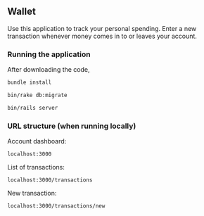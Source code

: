 ## Wallet

Use this application to track your personal spending. Enter a new transaction whenever money comes in to or leaves your account.

### Running the application

After downloading the code,

```bash
bundle install
```

```bash
bin/rake db:migrate
```

```bash
bin/rails server
```

### URL structure (when running locally)

Account dashboard:
```
localhost:3000
```

List of transactions:
```
localhost:3000/transactions
```

New transaction:
```
localhost:3000/transactions/new
```
